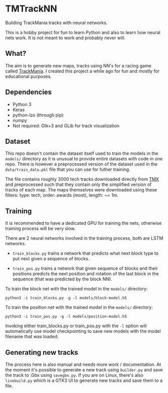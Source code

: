 # TMTrackNN
Building TrackMania tracks with neural networks.

This is a hobby project for fun to learn Python and also to learn how neural nets work. It is not meant to work and probably never will.

## What?
The aim is to generate new maps, tracks using NN's for a racing game called [TrackMania](https://www.trackmania.com/). I created this project a while ago for fun and mostly for educational purposes.

## Dependencies
* Python 3
* Keras
* python-lzo (through pip)
* numpy
* Not required: Gtk+3 and GLib for track visualization

## Dataset
This repo doesn't contain the dataset itself used to train the models in the `models/` directory as it is unusual to provide entire datasets with code in one repo. There is however a preprocessed version of the dataset used in the `data/train_data.pkl` file that you can use for futher training.

The file contains roughly 3000 tech tracks downloaded directly from [TMX](https://tmnforever.tm-exchange.com/) and preprocessed such that they contain only the simplified version of tracks of each map. The maps themselves were downloaded using these filters: type: tech, order: awards (most), length: ~= 1m.

## Training
It is recommended to have a dedicated GPU for training the nets, otherwise training process will be very slow.

There are 2 neural networks involved in the training process, both are LSTM networks.
* `train_blocks.py` trains a network that predicts what next block type to put next given a sequence of blocks.

* `train_pos.py` trains a network that given sequence of blocks and their positions predicts the next position and rotation of the last block in the sequence (that was predicted by the block NN).

To train the block net with the trained model in the `models/` directory:
```
python3 -i train_blocks.py -g -l models/block-model.h5
```

To train the position net with the trained model in the `models/` directory:
```
python3 -i train_pos.py -g -l models/position-model.h5
```

Invoking either train_blocks.py or train_pos.py with the `-l` option will automatically 
use model checkpointing to save new models with the model filename that was loaded.

## Generating new tracks
The process here is also manual and needs more work / documentation. At the moment it's possible to generate a new track using `builder.py` and save the track to .Gbx using `savegbx.py`. If you are on Linux, there's also `livebuild.py` which is a GTK3 UI to generate new tracks and save them to a file.